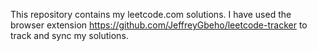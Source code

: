 This repository contains my leetcode.com solutions. I have used the browser extension https://github.com/JeffreyGbeho/leetcode-tracker to track and sync my solutions.
